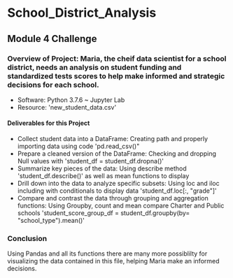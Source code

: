 # School_District_Analysis
## Module 4 Challenge
 
### Overview of Project: Maria, the cheif data scientist for a school district, needs an analysis on student funding and standardized tests scores to help make informed and strategic decisions for each school. 

 - Software: Python 3.7.6   ~ Jupyter Lab  
 - Resource: 'new_student_data.csv'


#### Deliverables for this Project
  - Collect student data into a DataFrame: Creating path and properly importing data using code 'pd.read_csv()" 
  - Prepare a cleaned version of the DataFrame: Checking and dropping Null values with 'student_df = student_df.dropna()'
  - Summarize key pieces of the data: Using describe method 'student_df.describe()' as well as mean functions to display
  - Drill down into the data to analyze specific subsets: Using loc and iloc including with conditionals to display data 'student_df.loc[:, "grade"]' 
  - Compare and contrast the data through grouping and aggregation functions: Using Groupby, count and mean compare Charter and Public schools 'student_score_group_df =     student_df.groupby(by= "school_type").mean()'


### Conclusion
Using Pandas and all its functions there are many more possiblilty for visualizing the data contained in this file, helping Maria make an informed decisions.


  

